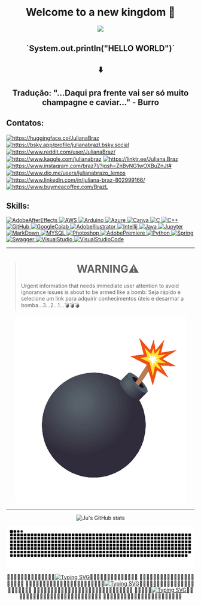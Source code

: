   <h1 align="center">Welcome to a new kingdom 🏰</h1>

<div align="center"> <img src="https://github.com/JulianaBraz/WelcometoFarFarAway/blob/0feefa780308be6ffb86b6e2c42cc911c62dc530/farfaraway.gif"> </div>

<h2 align="center">`System.out.println("HELLO WORLD")`</h2>
<h2 align="center">⬇️</h2>
<h2 align="center">Tradução: "...Daqui pra frente vai ser só muito champagne e caviar..."  - Burro</h2>
                                                                                      

<h2>Contatos:</h2> 

<p align="left"><a href="https://huggingface.co/JulianaBraz" target="blank"> <img align="center" src="https://huggingface.co/datasets/huggingface/brand-assets/resolve/main/hf-logo.svg" alt="https://huggingface.co/JulianaBraz" height="70" width="70" /></a> </a><a href="https://bsky.app/profile/julianabrazl.bsky.social" target="blank"> <img align="center" src="https://upload.wikimedia.org/wikipedia/commons/thumb/7/7a/Bluesky_Logo.svg/250px-Bluesky_Logo.svg.png" alt="https://bsky.app/profile/julianabrazl.bsky.social" height="70" width="70" /></a> </a> <a href="https://www.reddit.com/user/JulianaBraz/" target="blank"> <img align="center" src="https://static.vecteezy.com/system/resources/previews/046/861/644/non_2x/reddit-icon-transparent-background-free-png.png" alt="https://www.reddit.com/user/JulianaBraz/" height="80" width="80" /></a> </a> <a href="https://www.kaggle.com/julianabraz" target="blank"> <img align="center" src="https://iconlogovector.com/uploads/images/2025/09/lg-68c75047217a6-Kaggle.webp" alt="https://www.kaggle.com/julianabraz" height="80" width="80" /></a> </a> <a href="https://linktr.ee/Juliana.Braz" target="blank"> <img align="center" src="https://static.vecteezy.com/system/resources/previews/048/759/320/non_2x/linktree-transparent-icon-free-png.png" alt="https://linktr.ee/Juliana.Braz" height="60" width="60" /></a> </a> <a href="https://www.instagram.com/braz7l/?igsh=ZnBvNG1wOXBuZnJt#" target="_blank"rel="noreferrer"><img align="center" src="https://marketplace.canva.com/EJqY8/MAGiEqEJqY8/1/tl/canva-blur-neon-camera-logo-with-instagram-gradient-background-icon-MAGiEqEJqY8.png" alt="https://www.instagram.com/braz7l/?igsh=ZnBvNG1wOXBuZnJt#" height="50" width="50" /></a> </a> <a href="https://www.dio.me/users/julianabrazo_lemos" target="_blank"rel="noreferrer"><img align="center" src="https://hermes.digitalinnovation.one/assets/diome/logo.png" alt="https://www.dio.me/users/julianabrazo_lemos" height="70" width="70" /></a> </a> <a href="https://www.linkedin.com/in/juliana-braz-802999166/" target="_blank"rel="noreferrer"><img align="center" src="https://images.icon-icons.com/1476/PNG/512/linkedin_101776.png" alt="https://www.linkedin.com/in/juliana-braz-802999166/" height="50" width="50" /></a> </a> <a href="https://www.buymeacoffee.com/BrazL" target="_blank"rel="noreferrer"><img align="center" src="https://cdn.buymeacoffee.com/buttons/v2/default-yellow.png" alt="https://www.buymeacoffee.com/BrazL"  height="130" width="130" /></a> </a> <a



---------------------------------------------------
<h2>Skills:</h2>

<p align="left">  <a href="https://www.adobe.com/br/products/aftereffects.html?promoid=JVLHVXNY&mv=other" target="_blank"rel="noreferrer"> <img src="https://cdn.jsdelivr.net/gh/devicons/devicon@latest/icons/aftereffects/aftereffects-original.svg" alt="AdobeAfterEffects" height="50" width="50"/> </a> <a href="https://aws.amazon.com/pt/free/?trk=96a7c685-a0f6-4cdc-a64e-e8eb00345889&sc_channel=ps&ef_id=Cj0KCQjw8eTFBhCXARIsAIkiuOzlJ1yujtbdduObgYQVmE3zucYu4Wk6cXgfjzuMPPf5ELyv0_s9T9MaAtJTEALw_wcB:G:s&s_kwcid=AL!4422!3!770386420060!e!!g!!aws!22922579896!184058908253&gad_campaignid=22922579896&gbraid=0AAAAADjHtp_FZRta0Gs-577VW49Tand5-&gclid=Cj0KCQjw8eTFBhCXARIsAIkiuOzlJ1yujtbdduObgYQVmE3zucYu4Wk6cXgfjzuMPPf5ELyv0_s9T9MaAtJTEALw_wcB" target="_blank"rel="noreferrer"> <img src="https://cdn.jsdelivr.net/gh/devicons/devicon@latest/icons/amazonwebservices/amazonwebservices-original-wordmark.svg" alt="AWS" height="50" width="50"/> </a> <a href="https://www.arduino.cc/" target="_blank"rel="noreferrer"> <img src="https://cdn.jsdelivr.net/gh/devicons/devicon@latest/icons/arduino/arduino-original-wordmark.svg" alt="Arduino" height="50" width="50"/> </a> <a href="https://azure.microsoft.com/pt-br/pricing/purchase-options/azure-account" target="_blank"rel="noreferrer"> <img src="https://cdn.jsdelivr.net/gh/devicons/devicon@latest/icons/azure/azure-original.svg" alt="Azure" height="50" width="50"/> </a> <a href="https://www.canva.com/pt_br/" target="_blank"rel="noreferrer"> <img src="https://cdn.jsdelivr.net/gh/devicons/devicon@latest/icons/canva/canva-original.svg" alt="Canva" height="50" width="50"/> </a> <a href="https://www.bloodshed.net/" target="_blank"rel="noreferrer"> <img src="https://cdn.jsdelivr.net/gh/devicons/devicon@latest/icons/c/c-line.svg" alt="C" height="50" width="50"/> </a> <a href="https://www.bloodshed.net/" target="_blank"rel="noreferrer"> <img src="https://cdn.jsdelivr.net/gh/devicons/devicon@latest/icons/cplusplus/cplusplus-original.svg" alt="C++" height="50" width="50"/> </a> <a href="https://github.com/github"target="blank" rel="noreferrer"> <img src="https://cdn.jsdelivr.net/gh/devicons/devicon@latest/icons/github/github-original.svg" alt="GitHub" height="50" width="50"/> </a> <a href="https://colab.google/" target="_blank"rel="noreferrer"> <img src="https://cdn.jsdelivr.net/gh/devicons/devicon@latest/icons/googlecolab/googlecolab-original.svg" alt="GoogleColab" height="50" width="50"/> </a> <a href="https://www.adobe.com/br/products/illustrator.html?promoid=JCNCWFM3&mv=other" target="_blank"rel="noreferrer"> <img src="https://cdn.jsdelivr.net/gh/devicons/devicon@latest/icons/illustrator/illustrator-original.svg" alt="AdobeIllustrator" height="50" width="50"/> </a> <a href="https://www.jetbrains.com/pt-br/idea/" target="_blank"rel="noreferrer"> <img src="https://cdn.jsdelivr.net/gh/devicons/devicon@latest/icons/intellij/intellij-original.svg" alt="Intellij" height="50" width="50"/> </a> <a href="https://www.java.com/pt-BR/" target="_blank"rel="noreferrer"> <img src="https://cdn.jsdelivr.net/gh/devicons/devicon@latest/icons/java/java-original.svg" alt="Java" height="50" width="50"/> </a> <a href="https://jupyter.org/" target="_blank"rel="noreferrer"> <img src="https://cdn.jsdelivr.net/gh/devicons/devicon@latest/icons/jupyter/jupyter-original-wordmark.svg" alt="Jupyter" height="50" width="50"/> </a> <a href="https://www.markdownguide.org/" target="_blank"rel="noreferrer"> <img src="https://cdn.jsdelivr.net/gh/devicons/devicon@latest/icons/markdown/markdown-original.svg" alt="MarkDown" height="50" width="50"/> </a> <a href="https://www.mysql.com/" target="_blank"rel="noreferrer"> <img src="https://cdn.jsdelivr.net/gh/devicons/devicon@latest/icons/mysql/mysql-original.svg" alt="MYSQL" height="50" width="50"/> </a> <a href="https://www.adobe.com/br/products/photoshop.html?promoid=HZG8WST6&mv=other" target="_blank"rel="noreferrer"> <img src="https://cdn.jsdelivr.net/gh/devicons/devicon@latest/icons/photoshop/photoshop-original.svg" alt="Photoshop" height="50" width="50"/> </a> <a href="https://www.adobe.com/br/products/premiere.html?promoid=JM4FW651&mv=other" target="_blank"rel="noreferrer"> <img src="https://cdn.jsdelivr.net/gh/devicons/devicon@latest/icons/premierepro/premierepro-original.svg" alt="AdobePremiere" height="50" width="50"/> </a> <a href="https://www.python.org/" target="_blank"rel="noreferrer"> <img src="https://cdn.jsdelivr.net/gh/devicons/devicon@latest/icons/python/python-original.svg" alt="Python" height="50" width="50"/> </a> <a href="https://spring.io/" target="_blank"rel="noreferrer"> <img src="https://cdn.jsdelivr.net/gh/devicons/devicon@latest/icons/spring/spring-original.svg" alt="Spring" height="50" width="50"/> </a> <a href="https://swagger.io/" target="_blank"rel="noreferrer"> <img src="https://cdn.jsdelivr.net/gh/devicons/devicon@latest/icons/swagger/swagger-original.svg" alt="Swagger" height="50" width="50"/> </a> <a href="https://visualstudio.microsoft.com/pt-br/" target="_blank"rel="noreferrer"> <img src="https://cdn.jsdelivr.net/gh/devicons/devicon@latest/icons/visualstudio/visualstudio-original.svg" alt="VisualStudio" height="50" width="50"/> </a> <a href="https://code.visualstudio.com/" target="_blank"rel="noreferrer"> <img src="https://cdn.jsdelivr.net/gh/devicons/devicon@latest/icons/vscode/vscode-original.svg" alt="VisualStudioCode" height="50" width="50"/> </a> </p>



---------------------------------------------------




>  <h1 align= "center"> WARNING⚠️</h1>
> Urgent information that needs immediate user attention to avoid ignorance issues is about to be armed like a bomb:
> Seja rápido e selecione um link para adquirir conhecimentos úteis e desarmar a bomba...3...2...1...💣💣💣

<div align="center"> <img src="https://github.com/JulianaBraz/WelcometoFarFarAway/blob/a31b8111ad872af7ef02877fb510a39d5fc32107/bomb-joypixels.gif"</div>


 -----------------------------------------------------------------------



![Ju's GitHub stats](https://github-readme-stats.vercel.app/api?username=JulianaBraz&show_icons=true&theme=ambient_gradient)

<div align="center"> 
<picture >
  <source
    media="(prefers-color-scheme: dark)"
    srcset="https://raw.githubusercontent.com/platane/snk/output/github-contribution-grid-snake-dark.svg"
  />
  <source
    media="(prefers-color-scheme: light)"
    srcset="https://raw.githubusercontent.com/platane/snk/output/github-contribution-grid-snake.svg"
  />
  <img
    alt="github contribution grid snake animation"
    src="https://raw.githubusercontent.com/platane/snk/output/github-contribution-grid-snake.svg"
  />
</picture>
</div>

🧩🧩🧩🧩🧩🧩🧩🧩🧩🧩🧩🧩🧩🧩[![Typing SVG](https://readme-typing-svg.demolab.com?font=Bungee&size=21&pause=1000&color=7000DA&width=435&lines=Buscando+Evoluir+)](https://git.io/typing-svg)🧩🧩🧩🧩🧩🧩🧩🧩🧩🧩🧩🧩🧩🧩
🧩🧩🧩🧩🧩🧩🧩🧩🧩🧩🧩🧩🧩🧩🧩🧩🧩🧩🧩🧩🧩
🧩🧩🧩🧩🧩🧩🧩🧩🧩🧩🧩🧩🧩🧩🧩🧩🧩🧩🧩🧩🧩🧩🧩[![Typing SVG](https://readme-typing-svg.demolab.com?font=Bungee&size=21&pause=1000&color=DA33C6&width=435&lines=E+Aprender+Sempre)](https://git.io/typing-svg)🧩🧩🧩🧩🧩🧩🧩🧩🧩🧩🧩🧩🧩🧩🧩🧩🧩🧩🧩🧩🧩🧩🧩
🧩🧩🧩🧩🧩🧩🧩🧩🧩🧩🧩🧩🧩🧩🧩🧩🧩🧩🧩🧩🧩🧩🧩🧩🧩🧩🧩🧩🧩
🧩🧩🧩🧩🧩[![Typing SVG](https://readme-typing-svg.demolab.com?font=Bungee&size=21&pause=1000&color=FDE060&width=435&lines=Vamos+Colaborar%3F)](https://git.io/typing-svg)🧩🧩🧩🧩🧩🧩🧩🧩🧩🧩🧩🧩🧩🧩🧩🧩🧩🧩🧩🧩🧩🧩🧩🧩🧩🧩
🧩🧩🧩🧩🧩🧩🧩🧩🧩🧩🧩🧩🧩🧩🧩🧩🧩🧩🧩🧩🧩🧩🧩



<!--
**JulianaBraz/JulianaBraz** is a ✨ _special_ ✨ repository because its `README.md` (this file) appears on your GitHub profile.

Here are some ideas to get you started:

devicons -> icones de ti

centralizar: 

<center><h2> TITULO </h2></center>

# Titulo 1
## Titulo 2
### Titulo 3
#### Titulo 4
##### Titulo 5
###### Titulo 6

*italico*
**Negrito**
___italico e negrito___

> Texto da citações

| Cabeçalho 1 | Cabeçalho 2 |
| ------------|-------------|
| texto1      | texto2      |
| texto 3     | texto4      |

[X] Tarefa 1 
[ ] Tarefa 2


GitHub status

procurar github status no google e ir no repositório disponível. git hub status card
e copiar o url e trocar o username na url 

![](url)

- 🔭 I’m currently working on ...
- 🌱 I’m currently learning ...
- 👯 I’m looking to collaborate on ...
- 🤔 I’m looking for help with ...
- 💬 Ask me about ...
- 📫 How to reach me: ...
- 😄 Pronouns: ...
- ⚡ Fun fact: ...
-->

